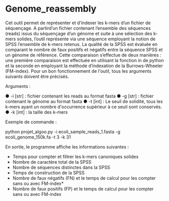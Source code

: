 # Genome_reassembly


Cet outil permet de représenter et d’indexer les k-mers d’un fichier de séquençage. A partird’un fichier contenant l’ensemble des séquences (reads) issus du séquençage d’un génome et suite à une sélection des k-mers solides, l’outil représente via une séquence employant la notion de SPSS l’ensemble de k-mers retenus. La qualité de la SPSS est évaluée en comparant le nombre de faux positifs et négatifs entre la séquence SPSS et un génome de référence. Cette comparaison s’effectue de deux manières : une première comparaison est effectuée en utilisant la fonction in de python et la seconde en employant la méthode d’indexation de la Burrows-Wheeler (FM-index).
Pour un bon fonctionnement de l'outil, tous les arguments suivants doivent être précisés.

Arguments :

● -i [str] : fichier contenant les reads au format fasta
● -g [str] : fichier contenant le génome au format fasta
● -t [int] : Le seuil de solidité, tous les k-mers ayant un nombre d'occurrence supérieur à ce seuil sont conservés.
● -k [int] : la taille des k-mers

Exemple de commande :

python projet_algoo.py -i ecoli_sample_reads_1.fasta -g ecoli_genome_150k.fa -t 3 -k 31

En sortie, le programme affiche les informations suivantes :
- Temps pour compter et filtrer les k-mers canoniques solides
- Nombre de caractère total de la SPSS
- Nombre de séquences distinctes dans la SPSS
- Temps de construction de la SPSS
- Nombre de faux négatifs (FN) et le temps de calcul pour les compter sans ou avec
FM-index*
- Nombre de faux positifs (FP) et le temps de calcul pour les compter sans ou avec
FM-index
